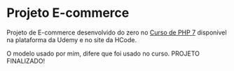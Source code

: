# Projeto E-commerce

Projeto de E-commerce desenvolvido do zero no [Curso de PHP 7](https://www.udemy.com/curso-completo-de-php-7/) disponível na
plataforma da Udemy e no site da HCode.

O modelo usado por mim, difere que foi usado no curso. PROJETO FINALIZADO!
